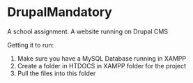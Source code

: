 # DrupalMandatory
A school assignment. A website running on Drupal CMS

Getting it to run:
1. Make sure you have a MySQL Database running in XAMPP
2. Create a folder in HTDOCS in XAMPP folder for the project
3. Pull the files into this folder
